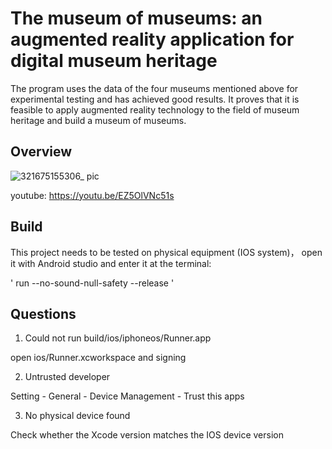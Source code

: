 # The museum of museums: an augmented reality application for digital museum heritage 

The program uses the data of the four museums mentioned above for experimental testing and has achieved good results. It proves that it is feasible to apply augmented reality technology to the field of museum heritage and build a museum of museums.


## Overview

![321675155306_ pic](https://user-images.githubusercontent.com/99146042/215713756-ac069c8b-a43d-48f9-a414-78eeba6d3ed9.jpg)

youtube: https://youtu.be/EZ5OlVNc51s

## Build

This project needs to be tested on physical equipment (IOS system)，
open it with Android studio and enter it at the terminal:

'
 run --no-sound-null-safety --release
'



## Questions

1. Could not run build/ios/iphoneos/Runner.app

 open ios/Runner.xcworkspace and signing
 
2. Untrusted developer

Setting - General - Device Management - Trust this apps

3. No physical device found

Check whether the Xcode version matches the IOS device version


